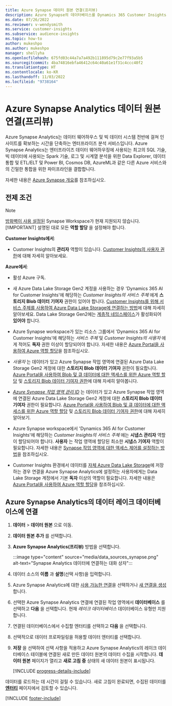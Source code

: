 ```yaml
---
title: Azure Synapse 데이터 원본 연결(프리뷰)
description: Azure Synapse의 데이터베이스를 Dynamics 365 Customer Insights의 데이터 원본으로 사용합니다.
ms.date: 07/26/2022
ms.reviewer: v-wendysmith
ms.service: customer-insights
ms.subservice: audience-insights
ms.topic: how-to
author: mukeshpo
ms.author: mukeshpo
manager: shellyha
ms.openlocfilehash: 675fd03c44a7a7a492b111895d79c2e77f93a5b5
ms.sourcegitcommit: 4ba74816ebfa46412c64c40a61e1f31c4ccc40f2
ms.translationtype: HT
ms.contentlocale: ko-KR
ms.lasthandoff: 11/03/2022
ms.locfileid: "9738164"
---
```

# <a name="connect-an-azure-synapse-analytics-data-source-preview"></a>Azure Synapse Analytics 데이터 원본 연결(프리뷰)

Azure Synapse Analytics는 데이터 웨어하우스 및 빅 데이터 시스템 전반에 걸쳐 인사이트를 확보하는 시간을 단축하는 엔터프라이즈 분석 서비스입니다. Azure Synapse Analytics는 엔터프라이즈 데이터 웨어하우징에 사용되는 최고의 SQL 기술, 빅 데이터에 사용되는 Spark 기술, 로그 및 시계열 분석을 위한 Data Explorer, 데이터 통합 및 ETL/ELT 및 Power BI, Cosmos DB, AzureML과 같은 다른 Azure 서비스와의 긴밀한 통합을 위한 파이프라인을 결합합니다.

자세한 내용은 [Azure Synapse 개요](/azure/synapse-analytics/overview-what-is)를 참조하십시오.

## <a name="prerequisites"></a>전제 조건

> [!NOTE]
> [방화벽이 사용 설정된](/azure/synapse-analytics/security/synapse-workspace-ip-firewall) Synapse Workspace가 현재 지원되지 않습니다.
> [!IMPORTANT]
> 설명된 대로 모든 **역할 할당** 을 설정해야 합니다.  

**Customer Insights에서**:

* Customer Insights의 **관리자** 역할이 있습니다. [Customer Insights의 사용자 권한](permissions.md#add-users)에 대해 자세히 알아보세요.

**Azure에서**:

- 활성 Azure 구독.

- 새 Azure Data Lake Storage Gen2 계정을 사용하는 경우 'Dynamics 365 AI for Customer Insights'에 해당하는 *Customer Insights의 서비스 주체* 에게 **스토리지 Blob 데이터 기여자** 권한이 있어야 합니다. [Customer Insights를 위해 서비스 주체를 사용하여 Azure Data Lake Storage에 연결하는 방법](connect-service-principal.md)에 대해 자세히 알아보세요. Data Lake Storage Gen2에는 [계층적 네임스페이스](/azure/storage/blobs/data-lake-storage-namespace)가 활성화되어 **있어야** 합니다.

- Azure Synapse workspace가 있는 리소스 그룹에서 'Dynamics 365 AI for Customer Insights'에 해당하는 *서비스 주체* 및 *Customer Insights의 사용자* 에게 적어도 **독자** 권한 이상이 할당되어야 합니다. 자세한 내용은 [Azure Portal을 사용하여 Azure 역할 할당](/azure/role-based-access-control/role-assignments-portal)을 참조하십시오.

- *사용자* 는 데이터가 있고 Azure Synapse 작업 영역에 연결된 Azure Data Lake Storage Gen2 계정에 대한 **스토리지 Blob 데이터 기여자** 권한이 필요합니다. [Azure Portal을 사용하여 Blob 및 큐 데이터에 대한 액세스를 위한 Azure 역할 할당](/azure/storage/common/storage-auth-aad-rbac-portal) 및 [스토리지 Blob 데이터 기여자 권한](/azure/role-based-access-control/built-in-roles#storage-blob-data-contributor)에 대해 자세히 알아봅니다.

- *[Azure Synapse 작업 영역 관리 ID](/azure/synapse-analytics/security/synapse-workspace-managed-identity)* 는 데이터가 있고 Azure Synapse 작업 영역에 연결된 Azure Data Lake Storage Gen2 계정에 대한 **스토리지 Blob 데이터 기여자** 권한이 필요합니다. [Azure Portal을 사용하여 Blob 및 큐 데이터에 대한 액세스를 위한 Azure 역할 할당](/azure/storage/common/storage-auth-aad-rbac-portal) 및 [스토리지 Blob 데이터 기여자 권한](/azure/role-based-access-control/built-in-roles#storage-blob-data-contributor)에 대해 자세히 알아보기.

- Azure Synapse workspace에서 'Dynamics 365 AI for Customer Insights'에 해당하는 *Customer Insights의 서비스 주체* 에는 **시냅스 관리자** 역할이 할당되어야 합니다. **사용자** 는 작업 영역에 할당된 최소한 **시냅스 기여자** 역할이 필요합니다. 자세한 내용은 [Synapse 작업 영역에 대한 액세스 제어를 설정하는 방법](/azure/synapse-analytics/security/how-to-set-up-access-control)을 참조하십시오.

- Customer Insights 환경에서 데이터를 [자체 Azure Data Lake Storage](own-data-lake-storage.md)에 저장하는 경우 연결을 Azure Synapse Analytics에 설정하는 사용자에게는 Data Lake Storage 계정에서 기본 **독자** 이상의 역할이 필요합니다. 자세한 내용은 [Azure Portal을 사용하여 Azure 역할 할당](/azure/role-based-access-control/role-assignments-portal)을 참조하십시오.

## <a name="connect-to-the-data-lake-database-in-azure-synapse-analytics"></a>Azure Synapse Analytics의 데이터 레이크 데이터베이스에 연결

1. **데이터** > **데이터 원본** 으로 이동.

1. **데이터 원본 추가** 를 선택합니다.

1. **Azure Synapse Analytics(프리뷰)** 방법을 선택합니다.

   :::image type="content" source="media/data_sources_synapse.png" alt-text="Synapse Analytics 데이터에 연결하는 대화 상자":::
  
1. 데이터 소스의 **이름** 과 **설명**(선택 사항)을 입력합니다.

1. Azure Synapse Analytics에 대한 [사용 가능한 연결](connections.md)을 선택하거나 [새 연결을 생성](export-azure-synapse-analytics.md#set-up-connection-to-azure-synapse)합니다.

1. 선택한 Azure Synapse Analytics 연결에 연결된 작업 영역에서 **데이터베이스** 를 선택하고 **다음** 을 선택합니다. 현재 *레이크 데이터베이스* 데이터베이스 유형만 지원합니다.

1. 연결된 데이터베이스에서 수집할 엔터티를 선택하고 **다음** 을 선택합니다.

1. 선택적으로 데이터 프로파일링을 허용할 데이터 엔터티를 선택합니다.

1. **저장** 을 선택하여 선택 사항을 적용하고 Azure Synapse Analytics의 레이크 데이터베이스 테이블에 연결된 새로 만든 데이터 원본의 데이터 수집을 시작합니다. **데이터 원본** 페이지가 열리고 **새로 고침 중** 상태의 새 데이터 원본이 표시됩니다.

   [!INCLUDE [progress-details-include](includes/progress-details-pane.md)]

데이터를 로드하는 데 시간이 걸릴 수 있습니다. 새로 고침이 완료되면, 수집된 데이터를 [**엔터티**](entities.md) 페이지에서 검토할 수 있습니다.

[!INCLUDE [footer-include](includes/footer-banner.md)]
